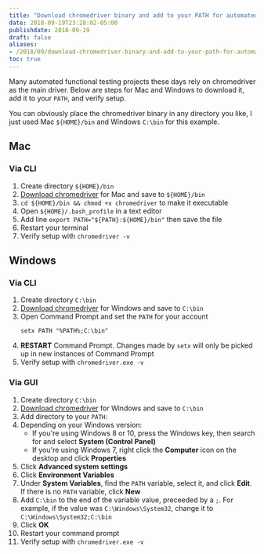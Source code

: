 ```yaml
---
title: "Download chromedriver binary and add to your PATH for automated functional testing"
date: 2018-09-19T23:28:02-05:00
publishdate: 2018-09-19
draft: false
aliases:
- /2018/09/download-chromedriver-binary-and-add-to-your-path-for-automated-functional-testing/
toc: true
---
```


Many automated functional testing projects these days rely on chromedriver as the main driver. Below are steps for Mac and Windows to download it, add it to your `PATH`, and verify setup. 

You can obviously place the chromedriver binary in any directory you like, I just used Mac `${HOME}/bin` and Windows `C:\bin` for this example. 

## Mac

### Via CLI

1. Create directory `${HOME}/bin`
1. [Download chromedriver](http://chromedriver.chromium.org/downloads) for Mac and save to `${HOME}/bin`
1. `cd ${HOME}/bin && chmod +x chromedriver` to make it executable
1. Open `${HOME}/.bash_profile` in a text editor
1. Add line `export PATH="${PATH}:${HOME}/bin"` then save the file
1. Restart your terminal
1. Verify setup with `chromedriver -v`

## Windows

### Via CLI

1. Create directory `C:\bin`
1. [Download chromedriver](http://chromedriver.chromium.org/downloads) for Windows and save to `C:\bin`
1. Open Command Prompt and set the `PATH` for your account
    ```
    setx PATH "%PATH%;C:\bin"
    ```
1. **RESTART** Command Prompt. Changes made by `setx` will only be picked up in new instances of Command Prompt
1. Verify setup with `chromedriver.exe -v`

### Via GUI

1. Create directory `C:\bin`
1. [Download chromedriver](http://chromedriver.chromium.org/downloads) for Windows and save to `C:\bin`
1. Add directory to your `PATH`:
1. Depending on your Windows version:
    - If you're using Windows 8 or 10, press the Windows key, then search for and select **System (Control Panel)**
    - If you're using Windows 7, right click the **Computer** icon on the desktop and click **Properties**
1. Click **Advanced system settings**
1. Click **Environment Variables**
1. Under **System Variables**, find the `PATH` variable, select it, and click **Edit**. If there is no `PATH` variable, click **New**
1. Add `C:\bin` to the end of the variable value, preceeded by a `;`. For example, if the value was `C:\Windows\System32`, change it to `C:\Windows\System32;C:\bin`
1. Click **OK**
1. Restart your command prompt
1. Verify setup with `chromedriver.exe -v`
